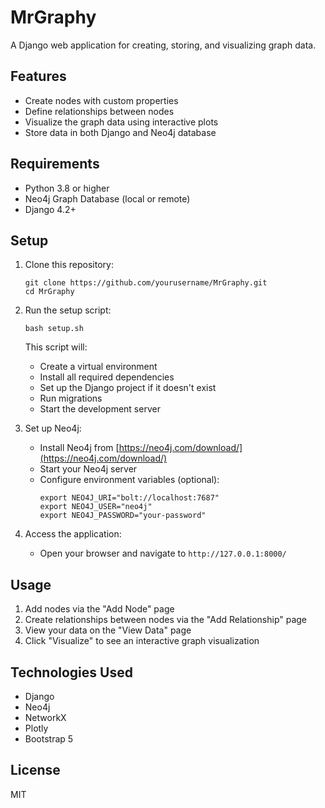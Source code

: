 # MrGraphy

A Django web application for creating, storing, and visualizing graph data.

## Features

- Create nodes with custom properties
- Define relationships between nodes
- Visualize the graph data using interactive plots
- Store data in both Django and Neo4j database

## Requirements

- Python 3.8 or higher
- Neo4j Graph Database (local or remote)
- Django 4.2+

## Setup

1. Clone this repository:
   ```
   git clone https://github.com/yourusername/MrGraphy.git
   cd MrGraphy
   ```

2. Run the setup script:
   ```
   bash setup.sh
   ```

   This script will:
   - Create a virtual environment
   - Install all required dependencies
   - Set up the Django project if it doesn't exist
   - Run migrations
   - Start the development server

3. Set up Neo4j:
   - Install Neo4j from [https://neo4j.com/download/](https://neo4j.com/download/)
   - Start your Neo4j server
   - Configure environment variables (optional):
     ```
     export NEO4J_URI="bolt://localhost:7687"
     export NEO4J_USER="neo4j"
     export NEO4J_PASSWORD="your-password"
     ```

4. Access the application:
   - Open your browser and navigate to `http://127.0.0.1:8000/`

## Usage

1. Add nodes via the "Add Node" page
2. Create relationships between nodes via the "Add Relationship" page
3. View your data on the "View Data" page
4. Click "Visualize" to see an interactive graph visualization

## Technologies Used

- Django
- Neo4j
- NetworkX
- Plotly
- Bootstrap 5

## License

MIT 